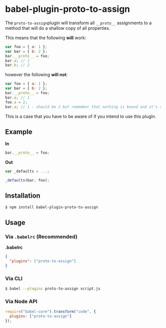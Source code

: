 # babel-plugin-proto-to-assign

The `proto-to-assign`plugin will transform all `__proto__` assignments to a method that will do a shallow copy of
all properties.

This means that the following **will** work:

```javascript
var foo = { a: 1 };
var bar = { b: 2 };
bar.__proto__ = foo;
bar.a; // 1
bar.b; // 2
```

however the following **will not**:

```javascript
var foo = { a: 1 };
var bar = { b: 2 };
bar.__proto__ = foo;
bar.a; // 1
foo.a = 2;
bar.a; // 1 - should be 2 but remember that nothing is bound and it's a straight copy
```

This is a case that you have to be aware of if you intend to use this plugin.

## Example

**In**

```javascript
bar.__proto__ = foo;
```

**Out**

```javascript
var _defaults = ...;

_defaults(bar, foo);
```

## Installation

```sh
$ npm install babel-plugin-proto-to-assign
```

## Usage

### Via `.babelrc` (Recommended)

**.babelrc**

```json
{
  "plugins": ["proto-to-assign"]
}
```

### Via CLI

```sh
$ babel --plugins proto-to-assign script.js
```

### Via Node API

```javascript
require("babel-core").transform("code", {
  plugins: ["proto-to-assign"]
});
```
